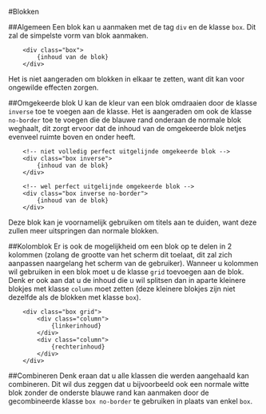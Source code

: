 #Blokken

##Algemeen
Een blok kan u aanmaken met de tag `div` en de klasse `box`. Dit zal de simpelste vorm van blok aanmaken.
```
    <div class="box">
        {inhoud van de blok}
    </div>
```
Het is niet aangeraden om blokken in elkaar te zetten, want dit kan voor ongewilde effecten zorgen.

##Omgekeerde blok
U kan de kleur van een blok omdraaien door de klasse `inverse` toe te voegen aan de klasse. Het is aangeraden om ook de klasse `no-border` toe te voegen die de blauwe rand onderaan de normale blok weghaalt, dit zorgt ervoor dat de inhoud van de omgekeerde blok netjes evenveel ruimte boven en onder heeft.
```
    <!-- niet volledig perfect uitgelijnde omgekeerde blok -->
    <div class="box inverse">
        {inhoud van de blok}
    </div>

    <!-- wel perfect uitgelijnde omgekeerde blok -->
    <div class="box inverse no-border">
        {inhoud van de blok}
    </div>
```
Deze blok kan je voornamelijk gebruiken om titels aan te duiden, want deze zullen meer uitspringen dan normale blokken.

##Kolomblok
Er is ook de mogelijkheid om een blok op te delen in 2 kolommen (zolang de grootte van het scherm dit toelaat, dit zal zich aanpassen naargelang het scherm van de gebruiker). Wanneer u kolommen wil gebruiken in een blok moet u de klasse `grid` toevoegen aan de blok. Denk er ook aan dat u de inhoud die u wil splitsen dan in aparte kleinere blokjes met klasse `column` moet zetten (deze kleinere blokjes zijn niet dezelfde als de blokken met klasse `box`).
```
    <div class="box grid">
        <div class="column">
            {linkerinhoud}
        </div>
        <div class="column">
            {rechterinhoud}
        </div>
    </div>
```

##Combineren
Denk eraan dat u alle klassen die werden aangehaald kan combineren. Dit wil dus zeggen dat u bijvoorbeeld ook een normale witte blok zonder de onderste blauwe rand kan aanmaken door de gecombineerde klasse `box no-border` te gebruiken in plaats van enkel `box`.
